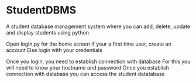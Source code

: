 # StudentDBMS
A student database management system where you can add, delete, update and display students using python

Open login.py for the home screen
If your a first time user, create an account
Else login with your credentials

Once you login, you need to establish connection with database
For this you will need to know your hostname and password
Once you establish connection with database you can access the student datatabase
